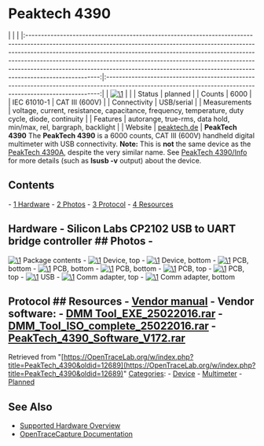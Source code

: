 # Peaktech 4390

| | | |:-----------------------------------------------------------------------------------------------------------------------------------------------------------------------------------------------------------------------------------------------------------------------------------------------------------------------------------------------------------------------------------------------------------------------------:|:----------------------------------------------------------------------------------------------------------------------------------------------------------:| | [![\1](../../assets/hardware/general/\2)](./File:Peaktech_4390_mugshot.png.html) | | | Status | planned | | Counts | 6000 | | IEC 61010-1 | CAT III (600V) | | Connectivity | USB/serial | | Measurements | voltage, current, resistance, capacitance, frequency, temperature, duty cycle, diode, continuity | | Features | autorange, true-rms, data hold, min/max, rel, bargraph, backlight | | Website | [peaktech.de](http://www.peaktech.de/productdetail/kategorie/digital---handmultimeter/produkt/p-4390.html) | **PeakTech 4390** The **PeakTech 4390** is a 6000 counts, CAT III (600V) handheld digital multimeter with USB connectivity. **Note:** This is **not** the same device as the [PeakTech 4390A](PeakTech_4390A.html "PeakTech 4390A"), despite the very similar name. See [PeakTech 4390/Info](PeakTech_4390/Info.html "PeakTech 4390/Info") for more details (such as **lsusb -v** output) about the device. 
## Contents 
\- [1 Hardware](PeakTech_4390.html#Hardware) \- [2 Photos](PeakTech_4390.html#Photos) \- [3 Protocol](PeakTech_4390.html#Protocol) \- [4 Resources](PeakTech_4390.html#Resources) 
## Hardware \- Silicon Labs CP2102 USB to UART bridge controller ## Photos \- 
[![\1](../../assets/hardware/general/\2)](./File:Box-content.png.html)
Package contents
\- 
[![\1](../../assets/hardware/general/\2)](./File:Dmm.png.html)
Device, top
\- 
[![\1](../../assets/hardware/general/\2)](./File:IMG_20160628_203835.png.html)
Device, bottom
\- 
[![\1](../../assets/hardware/general/\2)](./File:Main_board_g_view.png.html)
PCB, bottom
\- 
[![\1](../../assets/hardware/general/\2)](./File:Main_back_b.png.html)
PCB, bottom
\- 
[![\1](../../assets/hardware/general/\2)](./File:Main_back_t.png.html)
PCB, bottom
\- 
[![\1](../../assets/hardware/general/\2)](./File:Main_front_g_view.png.html)
PCB, top
\- 
[![\1](../../assets/hardware/general/\2)](./File:Main_front_screen.png.html)
PCB, top
\- 
[![\1](../../assets/hardware/general/\2)](./File:Usb_conn.png.html)
USB
\- 
[![\1](../../assets/hardware/general/\2)](./File:Comm_front.png.html)
Comm adapter, top
\- 
[![\1](../../assets/hardware/general/\2)](./File:Comm_back.png.html)
Comm adapter, bottom
## Protocol ## Resources \- [Vendor manual](http://www.peaktech.de/productdetail/kategorie/digital---handmultimeter/produkt/p-4390.html?file=tl_files/downloads/4001%20-%205000/PeakTech_4390.pdf) \- Vendor software: \- [DMM Tool_EXE_25022016.rar](http://www.peaktech.de/productdetail/kategorie/digital---handmultimeter/produkt/p-4390.html?file=tl_files/Software/DMM%20Tool_EXE_25022016.rar) \- [DMM_Tool_ISO_complete_25022016.rar](http://www.peaktech.de/productdetail/kategorie/digital---handmultimeter/produkt/p-4390.html?file=tl_files/Software/DMM_Tool_ISO_complete_25022016.rar) \- [PeakTech_4390_Software_V172.rar](http://www.peaktech.de/productdetail/kategorie/digital---handmultimeter/produkt/p-4390.html?file=tl_files/Software/PeakTech_4390_Software_V172.rar)
Retrieved from "[https://OpenTraceLab.org/w/index.php?title=PeakTech_4390&oldid=12689](https://OpenTraceLab.org/w/index.php?title=PeakTech_4390&oldid=12689)" 
[Categories](specialcategories-specialcategories.md): \- [Device](./Category:Device.html "Category:Device") \- [Multimeter](./Category:Multimeter.html "Category:Multimeter") \- [Planned](./Category:Planned.html "Category:Planned")

## See Also
- [Supported Hardware Overview](../supported-hardware.md)
- [OpenTraceCapture Documentation](../../opentracecapture/overview.md)

